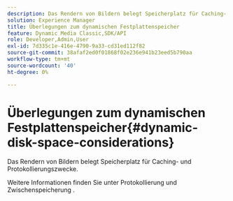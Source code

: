 ```yaml
---
description: Das Rendern von Bildern belegt Speicherplatz für Caching- und Protokollierungszwecke.
solution: Experience Manager
title: Überlegungen zum dynamischen Festplattenspeicher
feature: Dynamic Media Classic,SDK/API
role: Developer,Admin,User
exl-id: 7d335c1e-416e-4790-9a33-cd31ed112f82
source-git-commit: 38afaf2ed0f01868f02e236e941b23eed5b790aa
workflow-type: tm+mt
source-wordcount: '40'
ht-degree: 0%

---
```


# Überlegungen zum dynamischen Festplattenspeicher{#dynamic-disk-space-considerations}

Das Rendern von Bildern belegt Speicherplatz für Caching- und Protokollierungszwecke.

Weitere Informationen finden Sie unter Protokollierung und Zwischenspeicherung .
